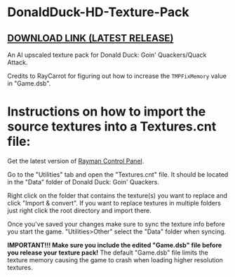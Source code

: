 # DonaldDuck-HD-Texture-Pack
## [DOWNLOAD LINK (LATEST RELEASE)](https://github.com/TonicGaro/DonaldDuck-HD-Texture-Pack/releases/latest/download/DonaldDuckHD.7z)
An AI upscaled texture pack for Donald Duck: Goin' Quackers/Quack Attack.

Credits to RayCarrot for figuring out how to increase the ```TMPFixMemory``` value in "Game.dsb".

# Instructions on how to import the source textures into a Textures.cnt file:
Get the latest version of [Rayman Control Panel](https://github.com/RayCarrot/RayCarrot.RCP.Metro/releases).

Go to the "Utilities" tab and open the "Textures.cnt" file. It should be located in the "Data" folder of Donald Duck: Goin' Quackers.

Right click on the folder that contains the texture(s) you want to replace and click "Import & convert". If you want to replace textures in multiple folders just right click the root directory and import there. 

Once you've saved your changes make sure to sync the texture info before you start the game. "Utilities>Other" select the "Data" folder when syncing.

**IMPORTANT!!! Make sure you include the edited "Game.dsb" file before you release your texture pack!** The default "Game.dsb" file limits the texture memory causing the game to crash when loading higher resolution textures.

